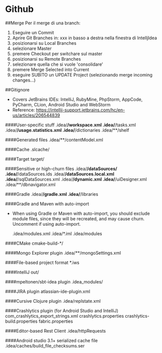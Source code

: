 Github
======================

##Merge
Per il merge di una branch:

1) Eseguire un Commit
2) Aprire Git Branches in: xxx in basso a destra nella finestra di IntelljIdea
3) posizionarsi su Local Branches
4) selezionare Master
5) premere Checkout per switchare sul master
6) posizionarsi su Remote Branches
7) selezionare quella che si vuole 'consolidare'
8) premere Merge Selected into Current
9) eseguire SUBITO un UPDATE Project (selezionando merge incoming changes...)

##Gitignore
- Covers JetBrains IDEs: IntelliJ, RubyMine, PhpStorm, AppCode, PyCharm, CLion, Android Studio and WebStorm
- Reference: https://intellij-support.jetbrains.com/hc/en-us/articles/206544839


####User-specific stuff
    .idea/**/workspace.xml
    .idea/**/tasks.xml
    .idea/**/usage.statistics.xml
    .idea/**/dictionaries
    .idea/**/shelf

####Generated files
    .idea/**/contentModel.xml

####Cache
    .slcache/

####Target
    target/

####Sensitive or high-churn files
    .idea/**/dataSources/
    .idea/**/dataSources.ids
    .idea/**/dataSources.local.xml
    .idea/**/sqlDataSources.xml
    .idea/**/dynamic.xml
    .idea/**/uiDesigner.xml
    .idea/**/dbnavigator.xml

####Gradle
    .idea/**/gradle.xml
    .idea/**/libraries

####Gradle and Maven with auto-import
- When using Gradle or Maven with auto-import, you should exclude module files, since they will be recreated, and may cause churn.  Uncomment if using auto-import.
    
    
    .idea/modules.xml
    .idea/*.iml
    .idea/modules

####CMake
    cmake-build-*/

####Mongo Explorer plugin
    .idea/**/mongoSettings.xml

####File-based project format
    *.iws

####IntelliJ
    out/

####mpeltonen/sbt-idea plugin
    .idea_modules/

####JIRA plugin
    atlassian-ide-plugin.xml

####Cursive Clojure plugin
    .idea/replstate.xml

####Crashlytics plugin (for Android Studio and IntelliJ)
    com_crashlytics_export_strings.xml
    crashlytics.properties
    crashlytics-build.properties
    fabric.properties

####Editor-based Rest Client
    .idea/httpRequests

####Android studio 3.1+ serialized cache file
    .idea/caches/build_file_checksums.ser